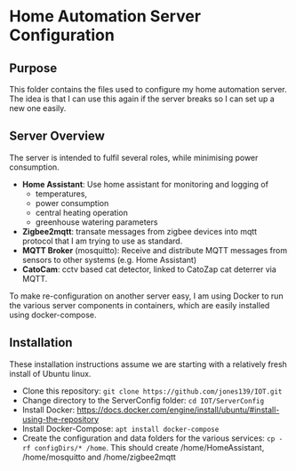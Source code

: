 # Home Automation Server Configuration

## Purpose

This folder contains the files used to configure my home automation server.   The idea is that I can use this again if the server breaks so I can set up a new one easily.

## Server Overview

The server is intended to fulfil several roles, while minimising power consumption.

  - **Home Assistant**:  Use home assistant for monitoring and logging of 
    - temperatures, 
    - power consumption
    - central heating operation
    - greenhouse watering parameters
  - **Zigbee2mqtt**:  transate messages from zigbee devices into mqtt protocol that I am trying to use as standard.
  - **MQTT Broker** (mosquitto):  Receive and distribute MQTT messages from sensors to other systems (e.g. Home Assistant)
  - **CatoCam**:  cctv based cat detector, linked to CatoZap cat deterrer via MQTT.

To make re-configuration on another server easy, I am using Docker to run the various server components in containers, which are easily installed using docker-compose.

## Installation

These installation instructions assume we are starting with a relatively fresh install of Ubuntu linux.

  - Clone this repository: `git clone https://github.com/jones139/IOT.git`
  - Change directory to the ServerConfig folder: `cd IOT/ServerConfig`
  - Install Docker:  https://docs.docker.com/engine/install/ubuntu/#install-using-the-repository
  - Install Docker-Compose: `apt install docker-compose`
  - Create the configuration and data folders for the various services:  `cp -rf configDirs/* /home`.   This should create /home/HomeAssistant, /home/mosquitto and /home/zigbee2mqtt

